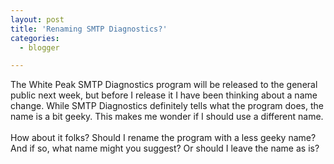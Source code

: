 ```yaml
---
layout: post
title: 'Renaming SMTP Diagnostics?'
categories:
  - blogger

---
```


The White Peak SMTP Diagnostics program will be released to the general public next week, but before I release it I have been thinking about a name change.  While SMTP Diagnostics definitely tells what the program does, the name is a bit geeky.  This makes me wonder if I should use a different name.<br /><br />How about it folks?  Should I rename the program with a less geeky name?  And if so, what name might you suggest?  Or should I leave the name as is?
